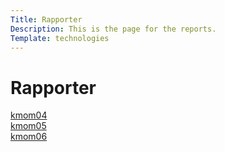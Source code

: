 ```yaml
---
Title: Rapporter
Description: This is the page for the reports.
Template: technologies
---
```


<div class="box box-title">
<h1>Rapporter</h1>
</div>

<div class="box html">
<a href="analysis/01_colours" aria-label="kmom04 - colours"><i class="far fa-file-alt"></i> kmom04</a>
</div>

<div class="box css">
<a href="analysis/02_load" aria-label="kmom05 - load"><i class="far fa-file-alt"></i> kmom05</a>
</div>

<div class="box php">
<a href="analysis/03_design_principles" aria-label="kmom06 - design principles"><i class="far fa-file-alt"></i> kmom06</a>
</div>